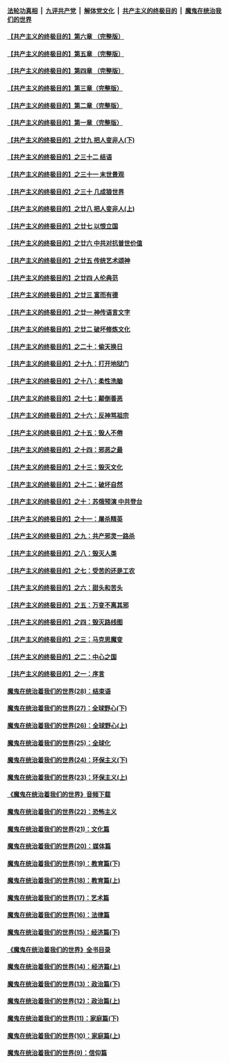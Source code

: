 ####  [法轮功真相](../../../../basic/blob/master/README.md?t=05151702) &nbsp;|&nbsp; [九评共产党](../../../../9ping.md/blob/master/README.md?t=05151702) &nbsp;|&nbsp; [解体党文化](../../../../jtdwh.md/blob/master/README.md?t=05151702)  &nbsp;|&nbsp; [共产主义的终极目的](../../../../gczydzjmd.md/blob/master/README.md?t=05151702) &nbsp;|&nbsp; [魔鬼在统治我们的世界](../../../../mgztzwmdsj.md/blob/master/README.md?t=05151702) 

#### [【共产主义的终极目的】第六章 （完整版）](../pages/nsc422/n11428913.md?t=05151702) 

#### [【共产主义的终极目的】第五章 （完整版）](../pages/nsc422/n11428912.md?t=05151702) 

#### [【共产主义的终极目的】第四章 （完整版）](../pages/nsc422/n11428907.md?t=05151702) 

#### [【共产主义的终极目的】第三章（完整版）](../pages/nsc422/n11428848.md?t=05151702) 

#### [【共产主义的终极目的】第二章（完整版）](../pages/nsc422/n11428831.md?t=05151702) 

#### [【共产主义的终极目的】第一章（完整版）](../pages/nsc422/n11417651.md?t=05151702) 

#### [【共产主义的终极目的】之廿九 把人变非人(下)](../pages/nsc422/n11344140.md?t=05151702) 

#### [【共产主义的终极目的】之三十二 结语](../pages/nsc422/n11360535.md?t=05151702) 

#### [【共产主义的终极目的】之三十一 末世景观](../pages/nsc422/n11351129.md?t=05151702) 

#### [【共产主义的终极目的】之三十 几成狼世界](../pages/nsc422/n11348280.md?t=05151702) 

#### [【共产主义的终极目的】之廿八 把人变非人(上)](../pages/nsc422/n11340492.md?t=05151702) 

#### [【共产主义的终极目的】之廿七 以恨立国](../pages/nsc422/n11336944.md?t=05151702) 

#### [【共产主义的终极目的】之廿六 中共对抗普世价值](../pages/nsc422/n11324785.md?t=05151702) 

#### [【共产主义的终极目的】之廿五 传统艺术颂神](../pages/nsc422/n11296396.md?t=05151702) 

#### [【共产主义的终极目的】之廿四 人伦典范](../pages/nsc422/n11296397.md?t=05151702) 

#### [【共产主义的终极目的】之廿三 富而有德](../pages/nsc422/n11283598.md?t=05151702) 

#### [【共产主义的终极目的】之廿一 神传语言文字](../pages/nsc422/n11263265.md?t=05151702) 

#### [【共产主义的终极目的】之廿二 破坏修炼文化](../pages/nsc422/n11245728.md?t=05151702) 

#### [【共产主义的终极目的】之二十：偷天换日](../pages/nsc422/n11238846.md?t=05151702) 

#### [【共产主义的终极目的】之十九：打开地狱门](../pages/nsc422/n11206376.md?t=05151702) 

#### [【共产主义的终极目的】之十八：柔性洗脑](../pages/nsc422/n11199994.md?t=05151702) 

#### [【共产主义的终极目的】之十七：颠倒善恶](../pages/nsc422/n11179782.md?t=05151702) 

#### [【共产主义的终极目的】之十六：反神骂祖宗](../pages/nsc422/n11166798.md?t=05151702) 

#### [【共产主义的终极目的】之十五：毁人不倦](../pages/nsc422/n11166792.md?t=05151702) 

#### [【共产主义的终极目的】之十四：邪恶之最](../pages/nsc422/n11150249.md?t=05151702) 

#### [【共产主义的终极目的】之十三：毁灭文化](../pages/nsc422/n11135227.md?t=05151702) 

#### [【共产主义的终极目的】之十二：破坏自然](../pages/nsc422/n11135214.md?t=05151702) 

#### [【共产主义的终极目的】之十：苏俄预演 中共登台](../pages/nsc422/n11118424.md?t=05151702) 

#### [【共产主义的终极目的】之十一：屠杀精英](../pages/nsc422/n11118442.md?t=05151702) 

#### [【共产主义的终极目的】之九：共产邪灵一路杀](../pages/nsc422/n11114139.md?t=05151702) 

#### [【共产主义的终极目的】之八：毁灭人类](../pages/nsc422/n11108503.md?t=05151702) 

#### [【共产主义的终极目的】之七：受苦的还是工农](../pages/nsc422/n11101809.md?t=05151702) 

#### [【共产主义的终极目的】之六：甜头和苦头](../pages/nsc422/n11096971.md?t=05151702) 

#### [【共产主义的终极目的】之五：万变不离其邪](../pages/nsc422/n11091285.md?t=05151702) 

#### [【共产主义的终极目的】之四：毁灭路线图](../pages/nsc422/n11086284.md?t=05151702) 

#### [【共产主义的终极目的】之三：马克思魔变](../pages/nsc422/n11061941.md?t=05151702) 

#### [【共产主义的终极目的】之二：中心之国](../pages/nsc422/n11047728.md?t=05151702) 

#### [【共产主义的终极目的】之一：序言](../pages/nsc422/n11086077.md?t=05151702) 

#### [魔鬼在统治着我们的世界(28)：结束语](../pages/nsc422/n10936246.md?t=05151702) 

#### [魔鬼在统治着我们的世界(27)：全球野心(下)](../pages/nsc422/n10928319.md?t=05151702) 

#### [魔鬼在统治着我们的世界(26)：全球野心(上)](../pages/nsc422/n10900318.md?t=05151702) 

#### [魔鬼在统治着我们的世界(25)：全球化](../pages/nsc422/n10788205.md?t=05151702) 

#### [魔鬼在统治着我们的世界(24)：环保主义(下)](../pages/nsc422/n10695307.md?t=05151702) 

#### [魔鬼在统治着我们的世界(23)：环保主义(上)](../pages/nsc422/n10688613.md?t=05151702) 

#### [《魔鬼在统治着我们的世界》音频下载](../pages/nsc422/n10635553.md?t=05151702) 

#### [魔鬼在统治着我们的世界(22)：恐怖主义](../pages/nsc422/n10614727.md?t=05151702) 

#### [魔鬼在统治着我们的世界(21)：文化篇](../pages/nsc422/n10597706.md?t=05151702) 

#### [魔鬼在统治着我们的世界(20)：媒体篇](../pages/nsc422/n10586579.md?t=05151702) 

#### [魔鬼在统治着我们的世界(19)：教育篇(下)](../pages/nsc422/n10564808.md?t=05151702) 

#### [魔鬼在统治着我们的世界(18)：教育篇(上)](../pages/nsc422/n10526970.md?t=05151702) 

#### [魔鬼在统治着我们的世界(17)：艺术篇](../pages/nsc422/n10499093.md?t=05151702) 

#### [魔鬼在统治着我们的世界(16)：法律篇](../pages/nsc422/n10485969.md?t=05151702) 

#### [魔鬼在统治着我们的世界(15)：经济篇(下)](../pages/nsc422/n10469975.md?t=05151702) 

#### [《魔鬼在统治着我们的世界》全书目录](../pages/nsc422/n10464261.md?t=05151702) 

#### [魔鬼在统治着我们的世界(14)：经济篇(上)](../pages/nsc422/n10457370.md?t=05151702) 

#### [魔鬼在统治着我们的世界(13)：政治篇(下)](../pages/nsc422/n10448270.md?t=05151702) 

#### [魔鬼在统治着我们的世界(12)：政治篇(上)](../pages/nsc422/n10444576.md?t=05151702) 

#### [魔鬼在统治着我们的世界(11)：家庭篇(下)](../pages/nsc422/n10440961.md?t=05151702) 

#### [魔鬼在统治着我们的世界(10)：家庭篇(上)](../pages/nsc422/n10435448.md?t=05151702) 

#### [魔鬼在统治着我们的世界(9)：信仰篇](../pages/nsc422/n10432159.md?t=05151702) 

